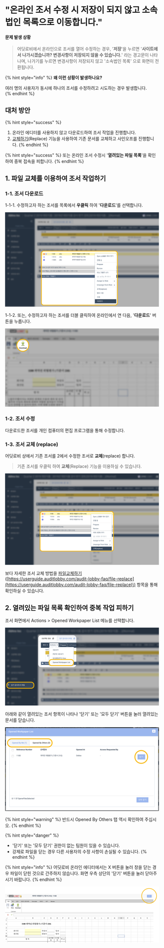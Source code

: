 # "온라인 조서 수정 시 저장이 되지 않고 소속 법인 목록으로 이동합니다."

#### 문제 발생 상황

> 어딧로비에서 온라인으로 조서를 열어 수정하는 경우, '**저장**'을 누르면 '**사이트에서 나가시겠습니까? 변경사항이 저장되지 않을 수 있습니다.**' 라는 경고문이 나타나며, 나가기를 누르면 변경사항이 저장되지 않고 '소속법인 목록' 으로 화면이 전환됩니다.

{% hint style="info" %}
**왜 이런 상황이 발생하나요?** 

여러 명의 사용자가 동시에 하나의 조서를 수정하려고 시도하는 경우 발생합니다.  
{% endhint %}

## 대처 방안 

{% hint style="success" %}
1. 온라인 에디터를 사용하지 않고 다운로드하여 조서 작업을 진행합니다. 
2. [교체하기](dev-express-issue-2019-dec.md#1-3-replace)\(Replace\) 기능을 사용하여 기존 문서를 교체하고 사인오프를 진행합니다. 
{% endhint %}

{% hint style="success" %}
또는 온라인 조서 수정시 '**열려있는 파일 목록**'을 확인하여 중복 접속을 피합니다. 
{% endhint %}

## 1. 파일 교체를 이용하여 조서 작업하기 

### 1-1. 조서 다운로드 

1-1-1. 수정하고자 하는 조서를 목록에서 **우클릭** 하여 '**다운로드**'를 선택합니다. 

![](../.gitbook/assets/image%20%2840%29.png)

1-1-2. 또는, 수정하고자 하는 조서를 더블 클릭하여 온라인에서 연 다음, '**다운로드**' 버튼을 누릅니다.

![](../.gitbook/assets/image%20%2813%29.png)

### 1-2. 조서 수정 

다운로드한 조서를 개인 컴퓨터의 편집 프로그램을 통해 수정합니다. 

### 1-3. 조서 교체 \(replace\)

어딧로비 상에서 기존 조서를 2에서 수정한 조서로 **교체**\(replace\) 합니다. 

> 기존 조서를 우클릭 하여 **교체**\(Replace\) 기능을 이용하실 수 있습니다.

![](../.gitbook/assets/image%20%2881%29.png)

보다 자세한 조서 교체 방법을 [파일교체하기](file-replace.md) \([https://userguide.auditlobby.com/audit-lobby-faq/file-replace](https://userguide.auditlobby.com/audit-lobby-faq/file-replace)\) 항목을 통해 확인하실 수 있습니다. 

## 2. 열려있는 파일 목록 확인하여 중복 작업 피하기 

조서 화면에서 Actions &gt; Opened Workpaper List 메뉴를 선택합니다. 

![](../.gitbook/assets/image%20%28114%29.png)

아래와 같이 열려있는 조서 항목이 나타나 '닫기' 또는 '모두 닫기' 버튼을 눌러 열려있는 문서를 닫습니다.

![](../.gitbook/assets/image%20%2870%29.png)

{% hint style="warning" %}
반드시 Opened By Others 탭 역시 확인하여 주십시오.
{% endhint %}

{% hint style="danger" %}
* '닫기' 또는 '모두 닫기' 권한이 없는 팀원이 있을 수 있습니다. 
* 강제로 파일을 닫는 경우 다른 사용자의 수정 사항이 손실될 수 있습니다. 
{% endhint %}

{% hint style="info" %}
어딧로비 온라인 에디터에서는 X 버튼을 눌러 창을 닫는 경우 파일이 닫힌 것으로 간주하지 않습니다. 화면 우측 상단의 '닫기' 버튼을 눌러 닫아주시기 바랍니다. 
{% endhint %}

![](../.gitbook/assets/image%20%2884%29.png)

